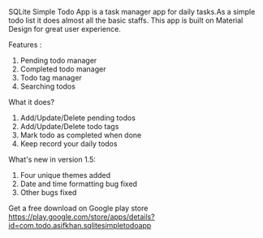 SQLite Simple Todo App is a task manager app for daily tasks.As a simple todo list it does almost all the basic staffs. This app is built on Material Design for great user experience.

Features :
1) Pending todo manager
2) Completed todo manager
3) Todo tag manager
4) Searching todos

What it does?
1) Add/Update/Delete pending todos
2) Add/Update/Delete todo tags
3) Mark todo as completed when done
4) Keep record your daily todos

What's new in version 1.5:
1) Four unique themes added
2) Date and time formatting bug fixed
3) Other bugs fixed

Get a free download on Google play store https://play.google.com/store/apps/details?id=com.todo.asifkhan.sqlitesimpletodoapp
